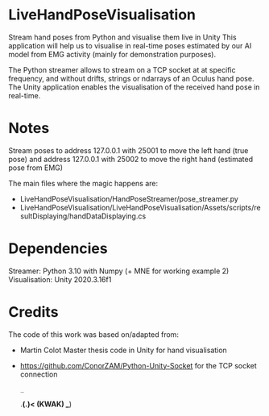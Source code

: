 # LiveHandPoseVisualisation
Stream hand poses from Python and visualise them live in Unity
This application will help us to visualise in real-time poses estimated by our AI model from EMG activity (mainly for demonstration purposes).

The Python streamer allows to stream on a TCP socket at at specific frequency, and without drifts, strings or ndarrays of an Oculus hand pose.
The Unity application enables the visualisation of the received hand pose in real-time.

# Notes
Stream poses to address 127.0.0.1 with 25001 to move the left hand (true pose) and address 127.0.0.1 with 25002 to move the right hand (estimated pose from EMG)

The main files where the magic happens are:
  - LiveHandPoseVisualisation/HandPoseStreamer/pose_streamer.py
  - LiveHandPoseVisualisation/LiveHandPoseVisualisation/Assets/scripts/resultDisplaying/handDataDisplaying.cs

# Dependencies
Streamer: Python 3.10 with Numpy (+ MNE for working example 2)
Visualisation: Unity 2020.3.16f1

# Credits
The code of this work was based on/adapted from:
  - Martin Colot Master thesis code in Unity for hand visualisation
  - https://github.com/ConorZAM/Python-Unity-Socket for the TCP socket connection

        _
    .__(.)<  (KWAK)
     \___)    
~~~~~~~~~~~~~~~~~~~~
